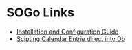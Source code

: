 # SOGo Links

- [Installation and Configuration Guide][installation-and-configuration-guide]
- [Scipting Calendar Entrie direct into Db](https://lists.inverse.ca/sogo/arc/users/2010-06/msg00286.html)


[installation-and-configuration-guide]: https://sogo.nu/files/docs/SOGoInstallationGuide.html
